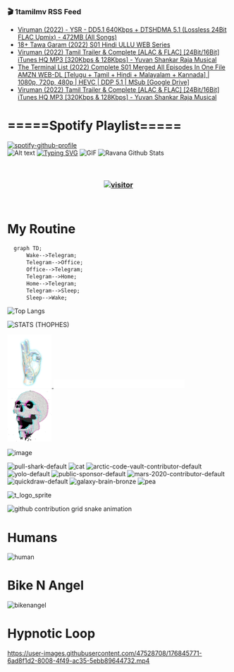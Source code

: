 ### 🎬 1tamilmv RSS Feed

<!-- BLOG-POST-LIST:START -->
- [Viruman &lpar;2022&rpar; - YSR - DD5.1 640Kbps + DTSHDMA 5.1 &lpar;Lossless 24Bit FLAC Upmix&rpar; - 472MB &lpar;All Songs&rpar;](https://www.1tamilmv.pics/index.php?/forums/topic/166846-viruman-2022-ysr-dd51-640kbps-dtshdma-51-lossless-24bit-flac-upmix-472mb-all-songs/&do=findComment&comment=332751)
- [18+ Tawa Garam &lpar;2022&rpar; S01 Hindi ULLU WEB Series](https://www.1tamilmv.pics/index.php?/forums/topic/166807-18-tawa-garam-2022-s01-hindi-ullu-web-series/&do=findComment&comment=332750)
- [Viruman &lpar;2022&rpar; Tamil Trailer &amp; Complete [ALAC &amp; FLAC] [24Bit/16Bit] iTunes HQ MP3 [320Kbps &amp; 128Kbps] - Yuvan Shankar Raja Musical](https://www.1tamilmv.pics/index.php?/forums/topic/166844-viruman-2022-tamil-trailer-complete-alac-flac-24bit16bit-itunes-hq-mp3-320kbps-128kbps-yuvan-shankar-raja-musical/&do=findComment&comment=332749)
- [The Terminal List &lpar;2022&rpar; Complete S01 Merged All Episodes In One File AMZN WEB-DL [Telugu + Tamil + Hindi + Malayalam + Kannada] | 1080p, 720p, 480p | HEVC | DDP 5.1 | MSub [Google Drive]](https://www.1tamilmv.pics/index.php?/forums/topic/166845-the-terminal-list-2022-complete-s01-merged-all-episodes-in-one-file-amzn-web-dl-telugu-tamil-hindi-malayalam-kannada-1080p-720p-480p-hevc-ddp-51-msub-google-drive/&do=findComment&comment=332748)
- [Viruman &lpar;2022&rpar; Tamil Trailer &amp; Complete [ALAC &amp; FLAC] [24Bit/16Bit] iTunes HQ MP3 [320Kbps &amp; 128Kbps] - Yuvan Shankar Raja Musical](https://www.1tamilmv.pics/index.php?/forums/topic/166844-viruman-2022-tamil-trailer-complete-alac-flac-24bit16bit-itunes-hq-mp3-320kbps-128kbps-yuvan-shankar-raja-musical/&do=findComment&comment=332747)
<!-- BLOG-POST-LIST:END -->

# =====Spotify Playlist=====
[![spotify-github-profile](https://spotify-github-profile.vercel.app/api/view?uid=31rfzgmuvvewegdlxvlev4ynz4vu&cover_image=true&theme=default&bar_color=53b14f&bar_color_cover=true)](https://ravana69.github.io/rss)
</br>
![Alt text](https://spotify-recently-played-readme.vercel.app/api?user=31rfzgmuvvewegdlxvlev4ynz4vu)
[![Typing SVG](https://readme-typing-svg.herokuapp.com?color=%2336BCF7&center=true&vCenter=true&multiline=true&height=81&lines=I+AM+RAVANA;CONTACT+ME+ON+TELEGRAM%3A+%40R4V4N4)](https://git.io/typing-svg)
<img align="centre" height="400px" width="490px" alt="GIF" src="https://github.com/ravana69/ravana69/blob/master/rvm.gif" />
![Ravana Github Stats](https://github-readme-stats.vercel.app/api?username=ravana69&&show_icons=true&theme=radical)

<br />
<h3 align="center"> <a href="https://t.me/r4v4n4"><img src="https://profile-counter.glitch.me/ravana69/count.svg" alt="visitor" width="600"></a> </h3>
</br>

<H1>My Routine</H1>

```mermaid
  graph TD;
      Wake-->Telegram;
      Telegram-->Office;
      Office-->Telegram;
      Telegram-->Home;
      Home-->Telegram;
      Telegram-->Sleep;
      Sleep-->Wake;
```
![Top Langs](https://github-readme-stats.vercel.app/api/top-langs/?username=ravana69&&show_icons=true&theme=radical)

![STATS (THOPHES)](https://github-profile-trophy.vercel.app/?username=ravana69&theme=gruvbox&margin-w=10&margin-h=15&column=8)
<br />
<p align="left">
    <a href="#">
        <img width="20%" src="./assets/images/hand.gif" alt="" />
    </a>
    <a href="#">
        <img width="59%" src="./assets/images/spacer.png" alt="" >
    </a>
    <a href="#">
        <img width="20%" src="./assets/images/skull.gif" alt="" />
    </a>
</p>


![image](https://user-images.githubusercontent.com/47528708/175298537-0623dc00-7b1a-4ec1-b5b1-71768763a234.png)

<img width="148" alt="pull-shark-default" src="https://user-images.githubusercontent.com/47528708/176419715-70981865-4dc6-489a-8a1a-06842db67b15.gif"> <img width="148" alt="cat" src="https://user-images.githubusercontent.com/47528708/179149594-60701d0e-e626-415f-9958-80736351eadd.gif"> <img width="148" alt="arctic-code-vault-contributor-default" src="https://user-images.githubusercontent.com/47528708/175267501-e1fbbb8f-c2b2-4882-b865-2ac4debef26c.png"> <img width="148" alt="yolo-default" src="https://user-images.githubusercontent.com/47528708/175267654-281a1880-1129-4b7b-bf2f-de5dd2bc5afa.png"> <img width="148" alt="public-sponsor-default" src="https://user-images.githubusercontent.com/47528708/175268448-2e78cc75-fb25-4d76-bd22-7df520446b45.png"> <img width="148" alt="mars-2020-contributor-default" src="https://user-images.githubusercontent.com/47528708/175268475-de6d987a-3be9-4353-86a5-23b422559355.png"> <img width="148" alt="quickdraw-default" src="https://user-images.githubusercontent.com/47528708/179148665-33e7c2c8-5d95-413e-8b25-6862820a5fe7.png"> <img width="148" alt="galaxy-brain-bronze" src="https://user-images.githubusercontent.com/47528708/176419717-e2fdca8b-0fdc-47dd-9511-a7ff52178a33.gif"> <img width="148" alt="pea" src="https://user-images.githubusercontent.com/47528708/179149608-800ce6e1-7d24-4bfe-8e84-5628e6d5497d.gif">

![t_logo_sprite](https://user-images.githubusercontent.com/47528708/175293007-21ff1792-1fca-4be3-bcae-12fdc3aa414f.svg)

![github contribution grid snake animation](https://raw.githubusercontent.com/ravana69/ravana69/output/github-contribution-grid-snake-dark.svg#gh-dark-mode-only)

# Humans
<img width="170" alt="human" src="https://user-images.githubusercontent.com/47528708/176413829-c142d478-1c96-4c3c-a2a4-2dd35374c335.gif">

# Bike N Angel
<img width="170" alt="bikenangel" src="https://user-images.githubusercontent.com/47528708/176616968-3a44f91e-8016-477c-9bb5-c4689a1adbee.gif">

# Hypnotic Loop

https://user-images.githubusercontent.com/47528708/176845771-6ad8f1d2-8008-4f49-ac35-5ebb89644732.mp4

